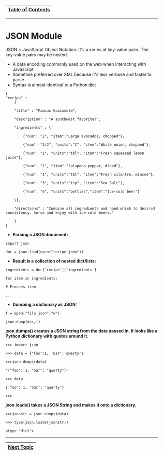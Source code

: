 |[Table of Contents](/00-Table-of-Contents.md)|
|---|

---

# JSON Module

JSON = JavaScript Object Notation. It's a series of key-value pairs. The key-value pairs may be nested.

* A data encoding commonly used on the web when interacting with Javascript 
* Sometime preferred over XML because it's less verbose and faster to parse 
* Syntax is almost identical to a Python dict

```text
{
"recipe" : 
    {

    "title" : "Famous Guacomole",

    "description" : "A southwest favorite!",

    "ingredients" : \[

        {"num": "2", "item":"Large avocados, chopped"},

        {"num": "1/2", "units":"C", "item":"White onion, chopped"},

        {"num": "1", "units":"tbl", "item":"Fresh squeezed lemon juice"},

        {"num": "1", "item":"Jalapeno pepper, diced"},

        {"num": "1", "units":"tbl", "item":"Fresh cilantro, minced"}, 

        {"num": "3", "units":"tsp", "item":"Sea Salt"}, 

        {"num": "6", "units":"bottles","item":"Ice-cold beer"} 

    \],      

    "directions" : "Combine all ingredients and hand whisk to desired consistency. Serve and enjoy with ice-cold beers."  

    } 
}
```

* **Parsing a JSON document:**

`import json`

`doc = json.load(open("recipe.json"))`

* **Result is a collection of nested dict/lists:**

`ingredients = doc['recipe']['ingredients']`

`for item in ingredients:`

`# Process item`

`...`

* **Dumping a dictionary as JSON:**

`f = open("file.json","w")`

`json.dump(doc,f)`

**json.dumps\(\) creates a JSON string from the data passed in. It looks like a Python dictionary with quotes around it.**

`>>> import json`

`>>> data = {'foo':1, 'bar':'qwerty'}`

`>>>json.dumps(data)`

`'{"foo": 1, "bar": "qwerty"}'`

`>>> data`

`{'foo': 1, 'bar': 'qwerty'}`

`>>>`

**json.loads\(\) takes a JSON String and makes it onto a dictionary.**

`>>>jsonstr = json.dumps(data)`

`>>> type(json.loads(jsonstr))`

`<type 'dict'>`

---

|[Next Topic](/08-advanced-functionality/struct-module.md)|
|---|
